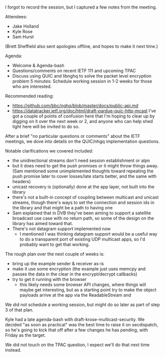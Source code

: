I forgot to record the session, but I captured a few notes from the
meeting.

Attendees:

 - Jake Holland
 - Kyle Rose
 - Sam Hurst

(Brett Sheffield also sent apologies offline, and hopes to make it
next time.)

Agenda:

 * Welcome & Agenda-bash
 * Questions/comments on recent IETF 111 and upcoming TPAC
 * Discuss using QUIC and libnghq to solve the packet level encryption problem
5 minutes:      Schedule working session in 1-2 weeks for those
                who are interested.

Recommended reading:

 * https://github.com/bbc/nghq/blob/master/docs/public-api.md
 * https://datatracker.ietf.org/doc/html/draft-pardue-quic-http-mcast
   I've got a couple of points of confusion here that I'm hoping
   to clear up by digging on it over the next week or 2, and
   anyone who can help shed light here will be invited to do so.

After a brief "no particular questions or comments" about the IETF
meetings, we dove into details on the QUIC/nhgq implementation
questions.

Notable clarifications we covered included:

- the unidirectional streams don't need session establishment or alpn
- but it does need to get the push promises or it might throw things
  away. (Sam mentioned some unimplemented thoughts toward repeating
  the push promise later to cover losses/late starts better, and the
  same with headers)
- unicast recovery is (optionally) done at the app layer, not built
  into the library
- there's not a built-in concept of coupling between multicast and
  unicast streams, though there's ways to set the connection and
  session ids in the library and that might be a path to having one
- Sam explained that in DVB they've been aiming to support a satellite
  broadcast use case with no return path, so some of the design on the
  library has aimed toward that.
- There's not datagram support implemented now
  - I mentioned I was thinking datagram support would be a useful way
    to do a transparent port of existing UDP multicast apps, so I'd
    probably want to get that working.

The rough plan over the next couple of weeks is:

- bring up the example sender & receiver as-is
- make it use some encryption (the example just uses memcpy and passes
  the data in the clear in the encrypt/decrypt callbacks)
- try to get it running with the browser
  - this likely needs some browser API changes, where things will
    maybe get interesting, but as a starting point try to make the
    object payloads arrive at the app via the ReadableStream and

We did not schedule a working session, but might do so later as part
of step 3 of that plan.

Kyle had a late agenda-bash with draft-krose-multicast-security.  We
decided "as soon as practical" was the best time to raise it on
secdispatch, so he's going to kick that off after a few changes he
has pending, with Friday as the target.

We did not touch on the TPAC question, I expect we'll do that next
time instead.

